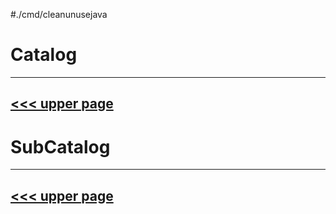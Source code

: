 #./cmd/cleanunusejava
# Catalog
---
[<<< upper page](../README.md)
---

# SubCatalog

---
[<<< upper page](../README.md)
---